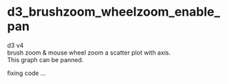 # d3_brushzoom_wheelzoom_enable_pan

d3 v4  
brush zoom & mouse wheel zoom a scatter plot with axis.  
This graph can be panned.  

fixing code ...